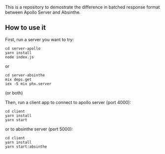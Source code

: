 This is a repository to demostrate the difference in batched response format between Apollo Server and Absinthe.

## How to use it

First, run a server you want to try:

```
cd server-apollo
yarn install
node index.js
```

or

```
cd server-absinthe
mix deps.get
iex -S mix phx.server
```

(or both)

Then, run a client app to connect to apollo server (port 4000):

```
cd client
yarn install
yarn start
```

or to absinthe server (port 5000):

```
cd client
yarn install
yarn start:absinthe
```
